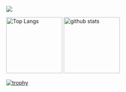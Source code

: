 ![](https://github-readme-blog-score-shota1995m.vercel.app/api/get_zenn_score?zennId=haoblackj)

<p align="left">
  <img alt="Top Langs" height="150px" src="https://github-readme-stats.vercel.app/api/top-langs/?username=haoblackj&layout=compact&show_icons=true" />
  <img alt="github stats" height="150px" src="https://github-readme-stats.vercel.app/api?username=haoblackj&show_icons=ture" />
</p>

[![trophy](https://github-profile-trophy.vercel.app/?username=haoblackj&column=7
)](https://github.com/ryo-ma/github-profile-trophy)
